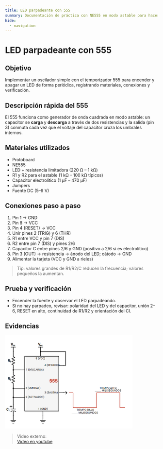 ```yaml
---
title: LED parpadeante con 555
summary: Documentación de práctica con NE555 en modo astable para hacer parpadear un LED.
hide:
  - navigation
---
```


# LED parpadeante con 555

## Objetivo
Implementar un oscilador simple con el temporizador 555 para encender y apagar un LED de forma periódica, registrando materiales, conexiones y verificación.

## Descripción rápida del 555
El 555 funciona como generador de onda cuadrada en modo astable: un capacitor se **carga** y **descarga** a través de dos resistencias y la salida (pin 3) conmuta cada vez que el voltaje del capacitor cruza los umbrales internos.

## Materiales utilizados
- Protoboard  
- NE555  
- LED + resistencia limitadora (220 Ω – 1 kΩ)  
- R1 y R2 para el astable (1 kΩ – 100 kΩ típicos)  
- Capacitor electrolítico (1 µF – 470 µF)  
- Jumpers  
- Fuente DC (5–9 V)

## Conexiones paso a paso
1. Pin 1 → GND  
2. Pin 8 → VCC  
3. Pin 4 (RESET) → VCC  
4. Unir pines 2 (TRIG) y 6 (THR)  
5. R1 entre VCC y pin 7 (DIS)  
6. R2 entre pin 7 (DIS) y pines 2/6  
7. Capacitor C entre pines 2/6 y GND (positivo a 2/6 si es electrolítico)  
8. Pin 3 (OUT) → resistencia → ánodo del LED; cátodo → GND  
9. Alimentar la tarjeta (VCC y GND a rieles)

> Tip: valores grandes de R1/R2/C reducen la frecuencia; valores pequeños la aumentan.

## Prueba y verificación
- Encender la fuente y observar el LED parpadeando.  
- Si no hay parpadeo, revisar: polaridad del LED y del capacitor, unión 2–6, RESET en alto, continuidad de R1/R2 y orientación del CI.

## Evidencias
<img src="../recursos/imgs/Esquema.png" alt="Diagrama del sistema" width="420">

> Video externo:  
> [Video en youtube](https://youtube.com/shorts/OY3QCOtRYKI?feature=share)
